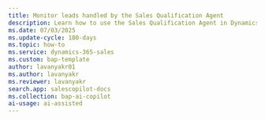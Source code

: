 ```yaml
---
title: Monitor leads handled by the Sales Qualification Agent
description: Learn how to use the Sales Qualification Agent in Dynamics 365 Sales to qualify leads more effectively and improve sales outcomes.
ms.date: 07/03/2025
ms.update-cycle: 180-days
ms.topic: how-to
ms.service: dynamics-365-sales
ms.custom: bap-template
author: lavanyakr01
ms.author: lavanyakr
ms.reviewer: lavanyakr
search.app: salescopilot-docs
ms.collection: bap-ai-copilot
ai-usage: ai-assisted
---
```


